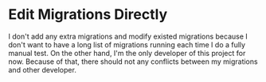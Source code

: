 # Edit Migrations Directly

I don't add any extra migrations and modify existed migrations because I don't want to have a long list of migrations
running each time I do a fully manual test. On the other hand, I'm the only developer of this project for now.
Because of that, there should not any conflicts between my migrations and other developer.
